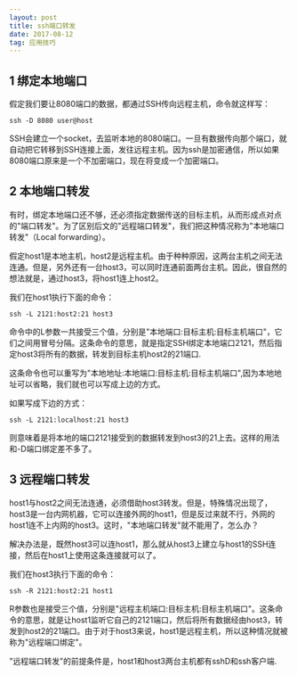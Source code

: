 ```yaml
---
layout: post
title: ssh端口转发
date: 2017-08-12
tag: 应用技巧
---
```


## 1 绑定本地端口

假定我们要让8080端口的数据，都通过SSH传向远程主机，命令就这样写：

```
ssh -D 8080 user@host
```

SSH会建立一个socket，去监听本地的8080端口。一旦有数据传向那个端口，就自动把它转移到SSH连接上面，发往远程主机。因为ssh是加密通信，所以如果8080端口原来是一个不加密端口，现在将变成一个加密端口。

## 2 本地端口转发

有时，绑定本地端口还不够，还必须指定数据传送的目标主机，从而形成点对点的"端口转发"。为了区别后文的"远程端口转发"，我们把这种情况称为"本地端口转发"（Local forwarding）。

假定host1是本地主机，host2是远程主机。由于种种原因，这两台主机之间无法连通。但是，另外还有一台host3，可以同时连通前面两台主机。因此，很自然的想法就是，通过host3，将host1连上host2。

我们在host1执行下面的命令：

```
ssh -L 2121:host2:21 host3
```

命令中的L参数一共接受三个值，分别是"本地端口:目标主机:目标主机端口"，它们之间用冒号分隔。这条命令的意思，就是指定SSH绑定本地端口2121，然后指定host3将所有的数据，转发到目标主机host2的21端口.

这条命令也可以重写为"本地地址:本地端口:目标主机:目标主机端口",因为本地地址可以省略，我们就也可以写成上边的方式。

如果写成下边的方式：

```
ssh -L 2121:localhost:21 host3
```

则意味着是将本地的端口2121接受到的数据转发到host3的21上去。这样的用法和-D端口绑定差不多了。

## 3 远程端口转发

host1与host2之间无法连通，必须借助host3转发。但是，特殊情况出现了，host3是一台内网机器，它可以连接外网的host1，但是反过来就不行，外网的host1连不上内网的host3。这时，"本地端口转发"就不能用了，怎么办？

解决办法是，既然host3可以连host1，那么就从host3上建立与host1的SSH连接，然后在host1上使用这条连接就可以了。

我们在host3执行下面的命令：

```
ssh -R 2121:host2:21 host1
```

R参数也是接受三个值，分别是"远程主机端口:目标主机:目标主机端口"。这条命令的意思，就是让host1监听它自己的2121端口，然后将所有数据经由host3，转发到host2的21端口。由于对于host3来说，host1是远程主机，所以这种情况就被称为"远程端口绑定"。

"远程端口转发"的前提条件是，host1和host3两台主机都有sshD和ssh客户端.



